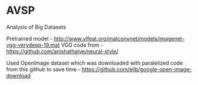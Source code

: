 # AVSP
Analysis of Big Datasets

Pretrained model - http://www.vlfeat.org/matconvnet/models/imagenet-vgg-verydeep-19.mat
VGG code from - https://github.com/anishathalye/neural-style/

Used OpenImage dataset which was downloaded with paralelized code from this github to save time - https://github.com/ejlb/google-open-image-download 
